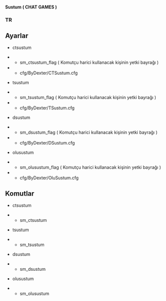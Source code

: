 #### Sustum ( CHAT GAMES )

### TR

## Ayarlar

- ctsustum 
- - sm_ctsustum_flag ( Komutçu harici kullanacak kişinin yetki bayrağı )
- - cfg/ByDexter/CTSustum.cfg

- tsustum
- - sm_tsustum_flag ( Komutçu harici kullanacak kişinin yetki bayrağı )
- - cfg/ByDexter/TSustum.cfg

- dsustum 
- - sm_dsustum_flag ( Komutçu harici kullanacak kişinin yetki bayrağı )
- - cfg/ByDexter/DSustum.cfg

- olusustum
- - sm_olusustum_flag ( Komutçu harici kullanacak kişinin yetki bayrağı )
- - cfg/ByDexter/OluSustum.cfg

## Komutlar

- ctsustum
- - sm_ctsustum

- tsustum
- - sm_tsustum

- dsustum
- - sm_dsustum

- olusustum
- - sm_olusustum
###